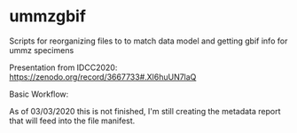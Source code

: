 # ummzgbif
Scripts for reorganizing files to to match data model and getting gbif info for ummz specimens

Presentation from IDCC2020: https://zenodo.org/record/3667733#.Xl6huUN7laQ

Basic Workflow: 

As of 03/03/2020 this is not finished, I'm still creating the metadata report that will feed into the file manifest. 
